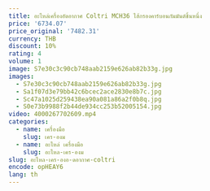 ```yaml
---
title: อะไหล่เครื่องอัดอากาศ Coltri MCH36 ไส้กรองคาร์บอนกัมมันต์ชิ้นหนึ่ง
price: '6734.07'
price_original: '7482.31'
currency: THB
discount: 10%
rating: 4
volume: 1
image: S7e30c3c90cb748aab2159e626ab82b33g.jpg
images:
  - S7e30c3c90cb748aab2159e626ab82b33g.jpg
  - Sa1f07d3e79bb42c6bcec2ace2830e8b7c.jpg
  - Sc47a1025d259438ea90a081a86a2f0b8q.jpg
  - S0e73b9988f2b44de934cc253b52005154.jpg
video: 4000267702609.mp4
categories:
  - name: เครื่องมือ
    slug: เคร-องม
  - name: อะไหล่ เครื่องมือ
    slug: อะไหล-เคร-องม
slug: อะไหล-เคร-องอ-ดอากาศ-coltri
encode: opHEAY6
lang: th
---
```

  